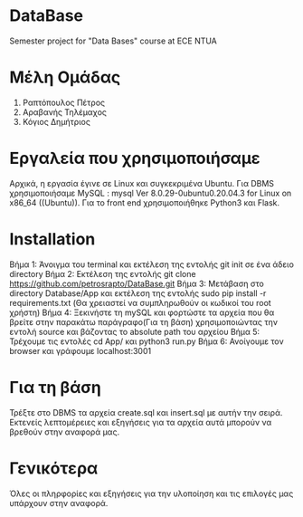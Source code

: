 # DataBase
Semester project for "Data Bases" course at ECE NTUA


# Μέλη Ομάδας

1. Ραπτόπουλος Πέτρος
2. Αραβανής Τηλέμαχος
3. Κόγιος Δημήτριος

# Εργαλεία που χρησιμοποιήσαμε

Αρχικά, η εργασία έγινε σε Linux και συγκεκριμένα Ubuntu.
Για DBMS χρησιμοποιήσαμε MySQL : mysql  Ver 8.0.29-0ubuntu0.20.04.3 for Linux on x86_64 ((Ubuntu)).
Για το front end χρησιμοποιήθηκε Python3 και Flask.


# Installation

Βήμα 1: Άνοιγμα του terminal και εκτέλεση της εντολής git init σε ένα άδειο directory
Βήμα 2: Εκτέλεση της εντολής git clone https://github.com/petrosrapto/DataBase.git
Βήμα 3: Μετάβαση στο directory Database/App και εκτέλεση της εντολής sudo pip install -r requirements.txt
        (Θα χρειαστεί να συμπληρωθούν οι κωδικοί του root χρήστη)
Βήμα 4: Ξεκινήστε τη mySQL και φορτώστε τα αρχεία που θα βρείτε στην παρακάτω παράγραφο(Για τη βάση) χρησιμοποιώντας την εντολή source και βάζοντας το              absolute path του αρχείου
Βήμα 5: Τρέχουμε τις εντολές cd App/ και python3 run.py 
Βήμα 6: Ανοίγουμε τον browser και γράφουμε localhost:3001



# Για τη βάση

Τρέξτε στο DBMS τα αρχεία create.sql και insert.sql με αυτήν την σειρά.
Εκτενείς λεπτομέρειες και εξηγήσεις για τα αρχεία αυτά μπορούν να βρεθούν στην αναφορά μας.

# Γενικότερα

Όλες οι πληρφορίες και εξηγήσεις για την υλοποίηση και τις επιλογές μας υπάρχουν στην αναφορά.
